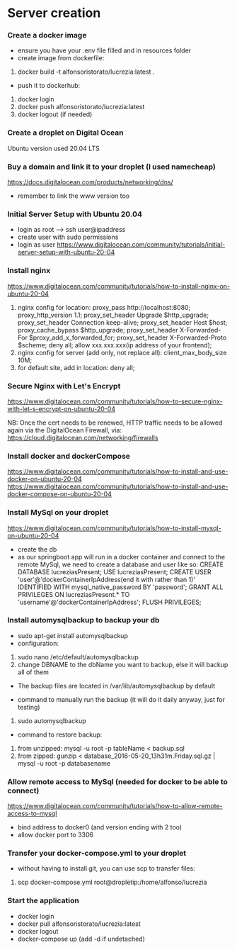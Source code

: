# Server creation

### Create a docker image

- ensure you have your .env file filled and in resources folder
- create image from dockerfile:

1. docker build -t alfonsoristorato/lucrezia:latest .

- push it to dockerhub:

1. docker login
2. docker push alfonsoristorato/lucrezia:latest
3. docker logout (if needed)

### Create a droplet on Digital Ocean

Ubuntu version used 20.04 LTS

### Buy a domain and link it to your droplet (I used namecheap)

https://docs.digitalocean.com/products/networking/dns/

- remember to link the www version too

### Initial Server Setup with Ubuntu 20.04

- login as root --> ssh user@ipaddress
- create user with sudo permissions
- login as user
  https://www.digitalocean.com/community/tutorials/initial-server-setup-with-ubuntu-20-04

### Install nginx

https://www.digitalocean.com/community/tutorials/how-to-install-nginx-on-ubuntu-20-04

1. nginx config for location:
   proxy_pass http://localhost:8080;
   proxy_http_version 1.1;
   proxy_set_header Upgrade $http_upgrade;
   proxy_set_header Connection keep-alive;
   proxy_set_header Host $host;
   proxy_cache_bypass $http_upgrade;
   proxy_set_header X-Forwarded-For $proxy_add_x_forwarded_for;
   proxy_set_header X-Forwarded-Proto $scheme;
   deny all;
   allow xxx.xxx.xxx(ip address of your frontend);
2. nginx config for server (add only, not replace all):
   client_max_body_size 10M;
3. for default site, add in location:
   deny all;

### Secure Nginx with Let's Encrypt

https://www.digitalocean.com/community/tutorials/how-to-secure-nginx-with-let-s-encrypt-on-ubuntu-20-04

NB: Once the cert needs to be renewed, HTTP traffic needs to be allowed again via the DigitalOcean Firewall, via: https://cloud.digitalocean.com/networking/firewalls

### Install docker and dockerCompose

https://www.digitalocean.com/community/tutorials/how-to-install-and-use-docker-on-ubuntu-20-04
https://www.digitalocean.com/community/tutorials/how-to-install-and-use-docker-compose-on-ubuntu-20-04

### Install MySql on your droplet

https://www.digitalocean.com/community/tutorials/how-to-install-mysql-on-ubuntu-20-04

- create the db
- as our springboot app will run in a docker container and connect to the remote MySql, we need to create a database and user like so:
  CREATE DATABASE lucreziasPresent;
  USE lucreziasPresent;
  CREATE USER 'user'@'dockerContainerIpAddress(end it with rather than 1)' IDENTIFIED WITH mysql_native_password BY 'password';
  GRANT ALL PRIVILEGES ON lucreziasPresent.\* TO 'username'@'dockerContainerIpAddress';
  FLUSH PRIVILEGES;

### Install automysqlbackup to backup your db

- sudo apt-get install automysqlbackup
- configuration:

1. sudo nano /etc/default/automysqlbackup
2. change DBNAME to the dbName you want to backup, else it will backup all of them

- The backup files are located in /var/lib/automysqlbackup by default

- command to manually run the backup (it will do it daily anyway, just for testing)

1. sudo automysqlbackup

- command to restore backup:

1.  from unzipped: mysql -u root -p tableName < backup.sql
2.  from zipped: gunzip < database_2016-05-20_13h31m.Friday.sql.gz | mysql -u root -p databasename

### Allow remote access to MySql (needed for docker to be able to connect)

https://www.digitalocean.com/community/tutorials/how-to-allow-remote-access-to-mysql

- bind address to docker0 (and version ending with 2 too)
- allow docker port to 3306

### Transfer your docker-compose.yml to your droplet

- without having to install git, you can use scp to transfer files:

1. scp docker-compose.yml root@dropletip:/home/alfonso/lucrezia

### Start the application

- docker login
- docker pull alfonsoristorato/lucrezia:latest
- docker logout
- docker-compose up (add -d if undetached)
